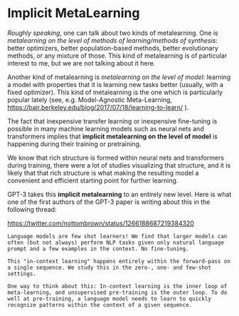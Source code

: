 # Implicit MetaLearning

_Roughly speaking_, one can talk about two kinds of metalearning. One is _metalearning on the level of methods
of learning/methods of synthesis_: better optimizers,
better population-based methods, better evolutionary methods, or any mixture of those. This kind of metalearning
is of particular interest to me, but we are not talking about it here.

Another kind of metalearning is _metalearning on the level of model_: learning a model with properties that it is learning new
tasks better (usually, with a fixed optimizer). This kind of metalearning is the one which is particularly popular
lately (see, e.g. Model-Agnostic Meta-Learning, https://bair.berkeley.edu/blog/2017/07/18/learning-to-learn/ ).

The fact that inexpensive transfer learning or inexpensive fine-tuning is possible in many machine learning models
such as neural nets and transformers implies that **implicit metalearning on the level of model** is happening during their training
or pretraining.

We know that rich structure is formed within neural nets and transformers during training, there were a lot
of studies visualizing that structure, and it is likely
that that rich structure is what making the resulting model a convenient and efficient starting point for
further learning.

GPT-3 takes this **implicit metalearning** to an entirely new level. Here is what one of the first authors
of the GPT-3 paper is writing about this in the following thread:

https://twitter.com/nottombrown/status/1266188687219384320

```
Language models are few shot learners! We find that larger models can often (but not always) perform NLP tasks given only natural language prompt and a few examples in the context. No fine-tuning.

This "in-context learning" happens entirely within the forward-pass on a single sequence. We study this in the zero-, one- and few-shot settings.

One way to think about this: In-context learning is the inner loop of meta-learning, and unsupervised pre-training is the outer loop. To do well at pre-training, a language model needs to learn to quickly recognize patterns within the context of a given sequence.
```
